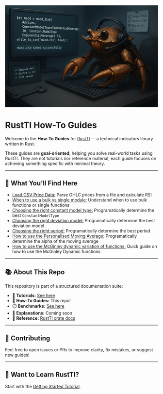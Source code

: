 ![RustTI-how-to-guides Banner](./assets/how-to-banner.png)

# RustTI How-To Guides

Welcome to the **How-To Guides** for [RustTI](https://github.com/0100101001010000/RustTI) — a technical indicators library written in Rust.

These guides are **goal-oriented**, helping you solve real-world tasks using RustTI. They are not tutorials nor reference material, each guide focuses on achieving something specific with minimal theory.

---

## 🧭 What You’ll Find Here

- [Load CSV Price Data:](./load_csv.md) Parse OHLC prices from a file and calculate RSI 
- [When to use a bulk vs single module:](./bulk_vs_single.md) Understand when to use bulk functions or single functions
- [Choosing the right constant model type:](./choose_constant_model_type.md) Programatically determine the best `ConstantModelType` 
- [Choosing the right deviation model:](./choose_deviation_model.md) Programatically determine the best deviation model 
- [Choosing the right period:](./choose_period.md) Programatically determine the best period
- [How to use the Personalised Moving Average:](./personliased_moving_average.md) Programatically determine the alpha of the moving average
- [How to use the McGinley dynamic variation of functions:](./mcginley_dynamic.md) Quick guide on how to use the McGinley Dynamic functions 

---

## 📚 About This Repo

This repository is part of a structured documentation suite:

- 📕 **Tutorials:** [See here](https://github.com/0100101001010000/RustTI-tutorials)
- 📘 **How-To Guides:** This repo!
- ⏱️ **Benchmarks:** [See here](github.com/0100101001010000/RustTI-benchmarks)
- 📙 **Explanations:** Coming soon
- 📗 **Reference:** [RustTI crate docs](https://docs.rs/rust_ti/latest/rust_ti/)

---

## 💬 Contributing

Feel free to open issues or PRs to improve clarity, fix mistakes, or suggest new guides!

---

## 🧠 Want to Learn RustTI?

Start with the [Getting Started Tutorial](https://github.com/0100101001010000/RustTI-tutorials/blob/main/getting_started.md).

